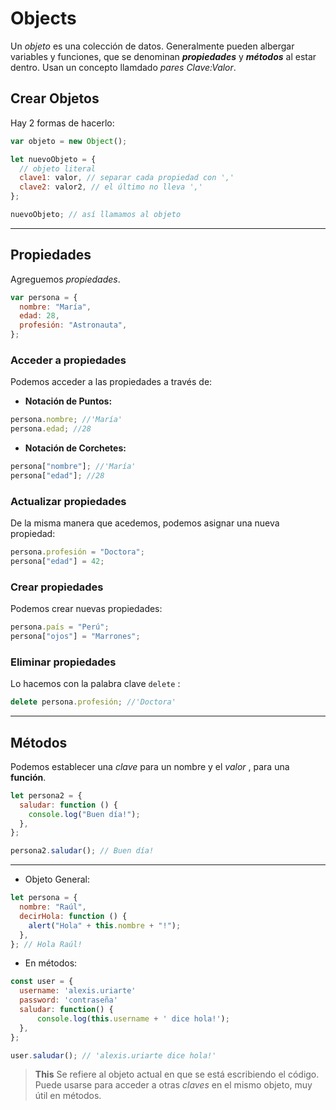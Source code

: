 # Objects

Un *objeto* es una colección de datos. Generalmente pueden albergar variables y funciones, que se denominan **_propiedades_** y **_métodos_** al estar dentro.
Usan un concepto llamdado _pares Clave:Valor_.

## Crear Objetos

Hay 2 formas de hacerlo:

```js
var objeto = new Object();

let nuevoObjeto = {
  // objeto literal
  clave1: valor, // separar cada propiedad con ','
  clave2: valor2, // el último no lleva ','
};

nuevoObjeto; // así llamamos al objeto
```

---

## Propiedades

Agreguemos _propiedades_.

```js
var persona = {
  nombre: "María",
  edad: 28,
  profesión: "Astronauta",
};
```

### Acceder a propiedades

Podemos acceder a las propiedades a través de:

- **Notación de Puntos:**

```js
persona.nombre; //'María'
persona.edad; //28
```

- **Notación de Corchetes:**

```js
persona["nombre"]; //'María'
persona["edad"]; //28
```

### Actualizar propiedades

De la misma manera que acedemos, podemos asignar una nueva propiedad:

```js
persona.profesión = "Doctora";
persona["edad"] = 42;
```

### Crear propiedades

Podemos crear nuevas propiedades:

```js
persona.país = "Perú";
persona["ojos"] = "Marrones";
```

### Eliminar propiedades

Lo hacemos con la palabra clave `delete` :

```js
delete persona.profesión; //'Doctora'
```

---

## Métodos

Podemos establecer una _clave_ para un nombre y el _valor_ , para una **función**.

```js
let persona2 = {
  saludar: function () {
    console.log("Buen día!");
  },
};

persona2.saludar(); // Buen día!
```

---

- Objeto General:

```js
let persona = {
  nombre: "Raúl",
  decirHola: function () {
    alert("Hola" + this.nombre + "!");
  },
}; // Hola Raúl!
```

- En métodos:

```js
const user = {
  username: 'alexis.uriarte'
  password: 'contraseña'
  saludar: function() {
      console.log(this.username + ' dice hola!');
  },
};

user.saludar(); // 'alexis.uriarte dice hola!'
```

> **This** Se refiere al objeto actual en que se está escribiendo el código. Puede usarse para acceder a otras _claves_ en el mismo objeto, muy útil en métodos.

